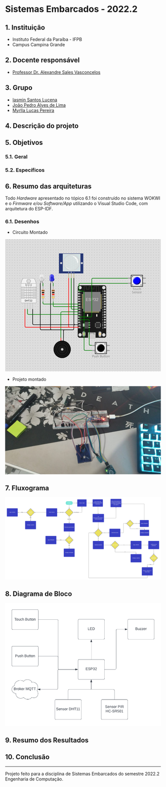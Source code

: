 # Sistemas Embarcados - 2022.2

## 1. Instituição

-   Instituto Federal da Paraíba - IFPB
-   Campus Campina Grande

## 2. Docente responsável

-   [Professor Dr. Alexandre Sales Vasconcelos](https://github.com/alexandresvifpb)

## 3. Grupo

-   [Iasmin Santos Lucena](https://github.com/iasminsantosx)
-   [João Pedro Alves de Lima](https://github.com/jpalvesl)
-   [Myrlla Lucas Pereira](https://github.com/myrlla)

## 4. Descrição do projeto

## 5. Objetivos

### 5.1. Geral
### 5.2. Específicos

## 6. Resumo das arquiteturas
Todo _Hardware_ apresentado no tópico 6.1 foi construído no sistema WOKWI e o _Firmware e/ou Software/App_ utilizando o Visual Studio Code, com arquitetura do ESP-IDF.

### 6.1. Desenhos
- Circuito Montado

![circuito](./doc/circuito-montado.png)

- Projeto montado

![projeto](./doc/projeto-montado.jpeg)

## 7. Fluxograma

![fluxograma](./doc/fluxograma.png)

## 8. Diagrama de Bloco

![bloco](./doc/diagrama-de-bloco.png)

## 9. Resumo dos Resultados

## 10. Conclusão

---

Projeto feito para a disciplina de Sistemas Embarcados do semestre 2022.2 Engenharia de Computação.
